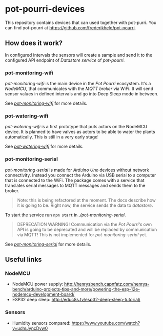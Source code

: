 # pot-pourri-devices

This repository contains devices that can used together with pot-purri. You can find pot-pourri at https://github.com/frederikheld/pot-pourri.

## How does it work?

In configured intervals the sensors will create a sample and send it to the configured API endpoint of _Datastore service_ of _pot-pourri_.

### pot-monitoring-wifi

_pot-monitoring-wifi_ is the main device in the _Pot Pourri_ ecosystem. It's a _NodeMCU_, that communicates with the _MQTT broker_ via WiFi. It will send sensor values in defined intervals and go into Deep Sleep mode in between.

See [_pot-monitoring-wifi_](./pot-monitoring-wifi/README.md) for more details.

### pot-watering-wifi

_pot-watering-wifi_ is a first prototype that puts actors on the NodeMCU device. It is planned to have valves as actors to be able to water the plants automatically. This is still in a very early stage!

See [_pot-watering-wifi_](./pot-watering-wifi/README.md) for more details.

### pot-monitoring-serial

_pot-monitoring-serial_ is made for _Arduino Uno_ devices without network connectivity. Instead you connect the Arduino via USB serial to a computer that is connected to the WiFi. The package comes with a service that translates serial messages to MQTT messages and sends them to the broker.

> Note: this is being refactored at the moment. The docs describe how it is going to be. Right now, the service sends the data to _datastore_.

To start the service run `npm start` in _./pot-monitoring-serial_.

> DEPRECATION WARNING! Communication via the _Pot Pourri's_ own API is going to be deprecated and will be replaced by communication via MQTT! This is not implemented for _pot-monitoring-serial_ yet.

See [_pot-monitoring-serial_](./pot-monitoring-serial/README.md) for more details.

## Useful links

### NodeMCU

- NodeMCU power supply: http://henrysbench.capnfatz.com/henrys-bench/arduino-projects-tips-and-more/powering-the-esp-12e-nodemcu-development-board/
- ESP32 deep sleep: http://educ8s.tv/esp32-deep-sleep-tutorial/

### Sensors

- Humidity sensors compared: https://www.youtube.com/watch?v=udmJyncDvw0
